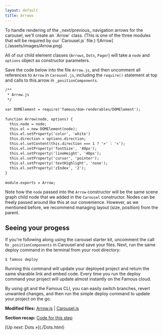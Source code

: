 ```yaml
---
layout: default
title: Arrows
---
```


<span class="intro-graf">
To handle rendering of the _next/previous_ navigation arrows for the carousel, we'll create an `Arrow` class. (This is one of the three modules that will be required by our `Carousel.js` file.)
</span>
<span class="art-insert">
![Arrow](./assets/images/Arrow.png)
</span>

<div class="sidenote--other">
<p>All of our child element classes (<code>Arrows</code>, <code>Dots</code>, <code>Pager</code>) will take a <code>node</code> and <code>options</code> object as constructor parameters.</p>
</div>

Save the code below into the file `Arrow.js`, and then uncomment all references to `Arrow` in `Carousel.js`, including the `require()` statement at top and calls to this.arrow in `_positionComponents`. 

    /**
     * Arrow.js
     */

    var DOMElement = require('famous/dom-renderables/DOMElement');

    function Arrow(node, options) {
      this.node = node;
      this.el = new DOMElement(node);
      this.el.setProperty('color', 'white')
      this.direction = options.direction;
      this.el.setContent(this.direction === 1 ? '>' : '<');
      this.el.setProperty('fontSize', '40px');
      this.el.setProperty('lineHeight', '40px');
      this.el.setProperty('cursor', 'pointer');
      this.el.setProperty('textHighlight', 'none');
      this.el.setProperty('zIndex', '2');
    }

    module.exports = Arrow;

Note how the `node` passed into the `Arrow` constructor will be the same scene graph child node that we added in the `Carousel` constructor. Nodes can be freely passed around like this at our convenience. However, as we mentioned before, we recommend managing layout (size, position) from the parent.

## Seeing your progess

If you're following along using the carousel starter kit, uncomment the call to `_positionComponents` in Carousel and save your files. Next, run the same deploy command in the terminal from your root directory:

    $ famous deploy

Running this command will update your deployed project and return the same sharable link and embed code. Every time you run the deploy command your project will update almost instantly on the Famous cloud. 

By using git and the Famous CLI, you can easily switch branches, revert unwanted changes, and then run the simple deploy command to update your project on the go. 

<div class="sidenote--other">
<p><strong>Modified files:</strong> <a href="https://github.com/famous/lesson-carousel-starter-kit/blob/step4-AddArrowClass/src/carousel/Arrow.js">Arrow.js</a> | <a href="https://github.com/famous/lesson-carousel-starter-kit/blob/step4-AddArrowClass/src/carousel/Carousel.js">Carousel.js</a></p>
</div>

<div class="sidenote">
<p><strong>Section recap:</strong> <a href="https://github.com/famous/lesson-carousel-starter-kit/tree/step4-AddArrowClass">Code for this step</a></p>
</div>

<span class="cta">
[Up next: Dots &raquo;](./Dots.html)
</span>
